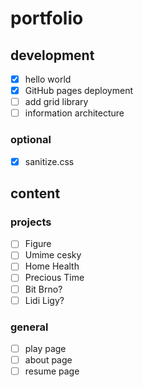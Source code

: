 # portfolio

## development

- [x] hello world
- [x] GitHub pages deployment
- [ ] add grid library
- [ ] information architecture

### optional

- [x] sanitize.css

## content

### projects

- [ ] Figure
- [ ] Umime cesky
- [ ] Home Health
- [ ] Precious Time
- [ ] Bit Brno?
- [ ] Lidi Ligy?

### general

- [ ] play page
- [ ] about page
- [ ] resume page